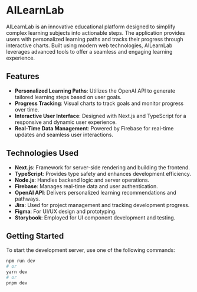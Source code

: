 # AILearnLab

AILearnLab is an innovative educational platform designed to simplify complex learning subjects into actionable steps. The application provides users with personalized learning paths and tracks their progress through interactive charts. Built using modern web technologies, AILearnLab leverages advanced tools to offer a seamless and engaging learning experience.

## Features

- **Personalized Learning Paths**: Utilizes the OpenAI API to generate tailored learning steps based on user goals.
- **Progress Tracking**: Visual charts to track goals and monitor progress over time.
- **Interactive User Interface**: Designed with Next.js and TypeScript for a responsive and dynamic user experience.
- **Real-Time Data Management**: Powered by Firebase for real-time updates and seamless user interactions.

## Technologies Used

- **Next.js**: Framework for server-side rendering and building the frontend.
- **TypeScript**: Provides type safety and enhances development efficiency.
- **Node.js**: Handles backend logic and server operations.
- **Firebase**: Manages real-time data and user authentication.
- **OpenAI API**: Delivers personalized learning recommendations and pathways.
- **Jira**: Used for project management and tracking development progress.
- **Figma**: For UI/UX design and prototyping.
- **Storybook**: Employed for UI component development and testing.

## Getting Started

To start the development server, use one of the following commands:

```bash
npm run dev
# or
yarn dev
# or
pnpm dev
